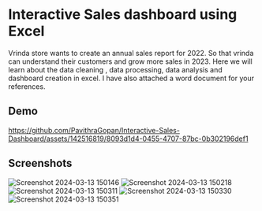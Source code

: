 # Interactive Sales dashboard using Excel

Vrinda store wants to create an annual sales report for 2022. So that vrinda can understand their customers and grow more sales in 2023.
Here we will learn about the data cleaning , data processing, data analysis and dashboard creation in excel.
I have also attached a word document for your references.

## Demo

https://github.com/PavithraGopan/Interactive-Sales-Dashboard/assets/142516819/8093d1d4-0455-4707-87bc-0b302196def1



## Screenshots
![Screenshot 2024-03-13 150146](https://github.com/PavithraGopan/Interactive-Sales-Dashboard/assets/142516819/a2a77c87-aaef-4d62-a858-00dac26102a2)
![Screenshot 2024-03-13 150218](https://github.com/PavithraGopan/Interactive-Sales-Dashboard/assets/142516819/ac6f434f-2ead-4d97-89c8-ce41ad8c1468)
![Screenshot 2024-03-13 150311](https://github.com/PavithraGopan/Interactive-Sales-Dashboard/assets/142516819/ed38bcd5-91d2-4c37-8c28-ef05466e9a05)
![Screenshot 2024-03-13 150330](https://github.com/PavithraGopan/Interactive-Sales-Dashboard/assets/142516819/c980ba3f-367d-4bda-b682-81674717f832)
![Screenshot 2024-03-13 150351](https://github.com/PavithraGopan/Interactive-Sales-Dashboard/assets/142516819/82940737-bd3c-4aec-9681-c02b0dd536d1)
